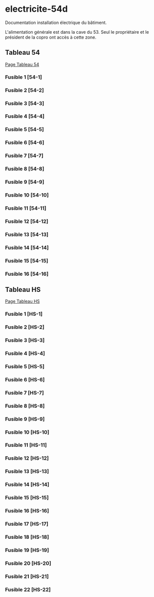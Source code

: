 # electricite-54d
Documentation installation électrique du bâtiment.

L'alimentation générale est dans la cave du 53. Seul le propriétaire et le président de la copro ont accès à cette zone.

## Tableau 54
[Page Tableau 54](54/tableau.md)
### Fusible 1 [54-1]
### Fusible 2 [54-2]
### Fusible 3 [54-3]
### Fusible 4 [54-4]
### Fusible 5 [54-5]
### Fusible 6 [54-6]
### Fusible 7 [54-7]
### Fusible 8 [54-8]
### Fusible 9 [54-9]
### Fusible 10 [54-10]
### Fusible 11 [54-11]
### Fusible 12 [54-12]
### Fusible 13 [54-13]
### Fusible 14 [54-14]
### Fusible 15 [54-15]
### Fusible 16 [54-16]


## Tableau HS
[Page Tableau HS](HS/tableau.md)
### Fusible 1 [HS-1]
### Fusible 2 [HS-2]
### Fusible 3 [HS-3]
### Fusible 4 [HS-4]
### Fusible 5 [HS-5]
### Fusible 6 [HS-6]
### Fusible 7 [HS-7]
### Fusible 8 [HS-8]
### Fusible 9 [HS-9]
### Fusible 10 [HS-10]
### Fusible 11 [HS-11]
### Fusible 12 [HS-12]
### Fusible 13 [HS-13]
### Fusible 14 [HS-14]
### Fusible 15 [HS-15]
### Fusible 16 [HS-16]
### Fusible 17 [HS-17]
### Fusible 18 [HS-18]
### Fusible 19 [HS-19]
### Fusible 20 [HS-20]
### Fusible 21 [HS-21]
### Fusible 22 [HS-22]

